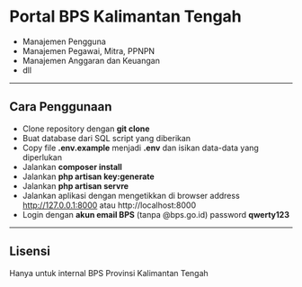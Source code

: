 # Portal BPS Kalimantan Tengah
- Manajemen Pengguna
- Manajemen Pegawai, Mitra, PPNPN
- Manajemen Anggaran dan Keuangan 
- dll

- - - - -

## Cara Penggunaan
- Clone repository dengan __git clone__
- Buat database dari SQL script yang diberikan
- Copy file  __.env.example__ menjadi __.env__ dan isikan data-data yang diperlukan
- Jalankan __composer install__
- Jalankan __php artisan key:generate__
- Jalankan __php artisan servre__
- Jalankan aplikasi dengan mengetikkan di browser address http://127.0.0.1:8000 atau http://localhost:8000
- Login dengan __akun email BPS__ (tanpa @bps.go.id) password __qwerty123__

- - - - -

## Lisensi
Hanya untuk internal BPS Provinsi Kalimantan Tengah
